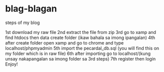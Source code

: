# blag-blagan
steps of my blog

1st download my raw file 
2nd extract the file from zip 
3rd go to xamp and find htdocs then data create folder (ikaw bahala sa imong ipangalan) 
4th after create folder open xamp and go to chrome and type localhost/phpmyadmin
5th import the pecardal_db.sql (you will find this on my folder which is in raw file) 
6th after importing go to localhost/(kung unsay nakapangalan sa imong folder sa 3rd steps) 
7th register then login
Enjoy!
